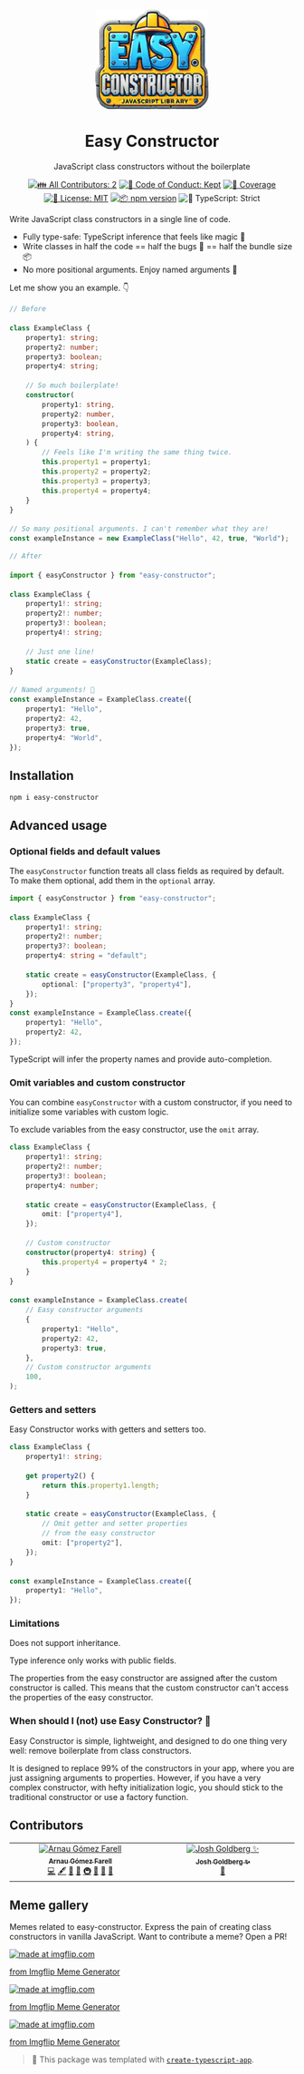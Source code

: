 <p align="center"><img src="logo.webp" width="200px" align="center" alt="Easy Constructor logo" /></p>

<h1 align="center">Easy Constructor</h1>

<p align="center">JavaScript class constructors without the boilerplate</p>

<p align="center">
	<!-- prettier-ignore-start -->
	<!-- ALL-CONTRIBUTORS-BADGE:START - Do not remove or modify this section -->
	<a href="#contributors" target="_blank"><img alt="👪 All Contributors: 2" src="https://img.shields.io/badge/%F0%9F%91%AA_all_contributors-2-21bb42.svg" /></a>
<!-- ALL-CONTRIBUTORS-BADGE:END -->
	<!-- prettier-ignore-end -->
	<a href="https://github.com/arnaugomez/easy-constructor/blob/main/.github/CODE_OF_CONDUCT.md" target="_blank"><img alt="🤝 Code of Conduct: Kept" src="https://img.shields.io/badge/%F0%9F%A4%9D_code_of_conduct-kept-21bb42" /></a>
	<a href="https://codecov.io/gh/arnaugomez/easy-constructor" target="_blank"><img alt="🧪 Coverage" src="https://img.shields.io/codecov/c/github/arnaugomez/easy-constructor?label=%F0%9F%A7%AA%20coverage" /></a>
	<a href="https://github.com/arnaugomez/easy-constructor/blob/main/LICENSE.md" target="_blank"><img alt="📝 License: MIT" src="https://img.shields.io/badge/%F0%9F%93%9D_license-MIT-21bb42.svg"></a>
	<a href="http://npmjs.com/package/easy-constructor"><img alt="📦 npm version" src="https://img.shields.io/npm/v/easy-constructor?color=21bb42&label=%F0%9F%93%A6%20npm" /></a>
	<img alt="💪 TypeScript: Strict" src="https://img.shields.io/badge/%F0%9F%92%AA_typescript-strict-21bb42.svg" />
</p>

Write JavaScript class constructors in a single line of code.

- Fully type-safe: TypeScript inference that feels like magic :mage:
- Write classes in half the code == half the bugs :bug: == half the bundle size :package:
- No more positional arguments. Enjoy named arguments :love_letter:

Let me show you an example. :point_down:

```ts
// Before

class ExampleClass {
	property1: string;
	property2: number;
	property3: boolean;
	property4: string;

	// So much boilerplate!
	constructor(
		property1: string,
		property2: number,
		property3: boolean,
		property4: string,
	) {
		// Feels like I'm writing the same thing twice.
		this.property1 = property1;
		this.property2 = property2;
		this.property3 = property3;
		this.property4 = property4;
	}
}

// So many positional arguments. I can't remember what they are!
const exampleInstance = new ExampleClass("Hello", 42, true, "World");
```

```ts
// After

import { easyConstructor } from "easy-constructor";

class ExampleClass {
	property1!: string;
	property2!: number;
	property3!: boolean;
	property4!: string;

	// Just one line!
	static create = easyConstructor(ExampleClass);
}

// Named arguments! 🎉
const exampleInstance = ExampleClass.create({
	property1: "Hello",
	property2: 42,
	property3: true,
	property4: "World",
});
```

## Installation

```shell
npm i easy-constructor
```

## Advanced usage

### Optional fields and default values

The `easyConstructor` function treats all class fields as required by default. To make them optional, add them in the `optional` array.

```ts
import { easyConstructor } from "easy-constructor";

class ExampleClass {
	property1!: string;
	property2!: number;
	property3?: boolean;
	property4: string = "default";

	static create = easyConstructor(ExampleClass, {
		optional: ["property3", "property4"],
	});
}
const exampleInstance = ExampleClass.create({
	property1: "Hello",
	property2: 42,
});
```

TypeScript will infer the property names and provide auto-completion.

### Omit variables and custom constructor

You can combine `easyConstructor` with a custom constructor, if you need to initialize some variables with custom logic.

To exclude variables from the easy constructor, use the `omit` array.

```ts
class ExampleClass {
	property1!: string;
	property2!: number;
	property3!: boolean;
	property4: number;

	static create = easyConstructor(ExampleClass, {
		omit: ["property4"],
	});

	// Custom constructor
	constructor(property4: string) {
		this.property4 = property4 * 2;
	}
}

const exampleInstance = ExampleClass.create(
	// Easy constructor arguments
	{
		property1: "Hello",
		property2: 42,
		property3: true,
	},
	// Custom constructor arguments
	100,
);
```

### Getters and setters

Easy Constructor works with getters and setters too.

```ts
class ExampleClass {
	property1!: string;

	get property2() {
		return this.property1.length;
	}

	static create = easyConstructor(ExampleClass, {
		// Omit getter and setter properties
		// from the easy constructor
		omit: ["property2"],
	});
}

const exampleInstance = ExampleClass.create({
	property1: "Hello",
});
```

### Limitations

Does not support inheritance.

Type inference only works with public fields.

The properties from the easy constructor are assigned after the custom constructor is called. This means that the custom constructor can't access the properties of the easy constructor.

### When should I (not) use Easy Constructor? :thinking:

Easy Constructor is simple, lightweight, and designed to do one thing very well: remove boilerplate from class constructors.

It is designed to replace 99% of the constructors in your app, where you are just assigning arguments to properties. However, if you have a very complex constructor, with hefty initialization logic, you should stick to the traditional constructor or use a factory function.

## Contributors

<!-- spellchecker: disable -->
<!-- ALL-CONTRIBUTORS-LIST:START - Do not remove or modify this section -->
<!-- prettier-ignore-start -->
<!-- markdownlint-disable -->
<table>
  <tbody>
    <tr>
      <td align="center" valign="top" width="14.28%"><a href="https://github.com/arnaugomez"><img src="https://avatars.githubusercontent.com/u/66358043?v=4?s=100" width="100px;" alt="Arnau Gómez Farell"/><br /><sub><b>Arnau Gómez Farell</b></sub></a><br /><a href="https://github.com/arnaugomez/easy-constructor/commits?author=arnaugomez" title="Code">💻</a> <a href="#content-arnaugomez" title="Content">🖋</a> <a href="https://github.com/arnaugomez/easy-constructor/commits?author=arnaugomez" title="Documentation">📖</a> <a href="#ideas-arnaugomez" title="Ideas, Planning, & Feedback">🤔</a> <a href="#infra-arnaugomez" title="Infrastructure (Hosting, Build-Tools, etc)">🚇</a> <a href="#maintenance-arnaugomez" title="Maintenance">🚧</a> <a href="#projectManagement-arnaugomez" title="Project Management">📆</a> <a href="#tool-arnaugomez" title="Tools">🔧</a></td>
      <td align="center" valign="top" width="14.28%"><a href="http://www.joshuakgoldberg.com/"><img src="https://avatars.githubusercontent.com/u/3335181?v=4?s=100" width="100px;" alt="Josh Goldberg ✨"/><br /><sub><b>Josh Goldberg ✨</b></sub></a><br /><a href="#tool-JoshuaKGoldberg" title="Tools">🔧</a></td>
    </tr>
  </tbody>
</table>

## Meme gallery

Memes related to easy-constructor. Express the pain of creating class constructors in vanilla JavaScript. Want to contribute a meme? Open a PR!

<a href="https://imgflip.com/i/998kqi"><img src="https://i.imgflip.com/998kqi.jpg" title="made at imgflip.com"/></a><div><a href="https://imgflip.com/memegenerator">from Imgflip Meme Generator</a></div>

<a href="https://imgflip.com/i/998l3l"><img src="https://i.imgflip.com/998l3l.jpg" title="made at imgflip.com"/></a><div><a href="https://imgflip.com/memegenerator">from Imgflip Meme Generator</a></div>

<a href="https://imgflip.com/i/998kfa"><img src="https://i.imgflip.com/998kfa.jpg" title="made at imgflip.com"/></a><div><a href="https://imgflip.com/memegenerator">from Imgflip Meme Generator</a></div>

<!-- markdownlint-restore -->
<!-- prettier-ignore-end -->

<!-- ALL-CONTRIBUTORS-LIST:END -->
<!-- spellchecker: enable -->

<!-- You can remove this notice if you don't want it 🙂 no worries! -->

> 💙 This package was templated with [`create-typescript-app`](https://github.com/JoshuaKGoldberg/create-typescript-app).
